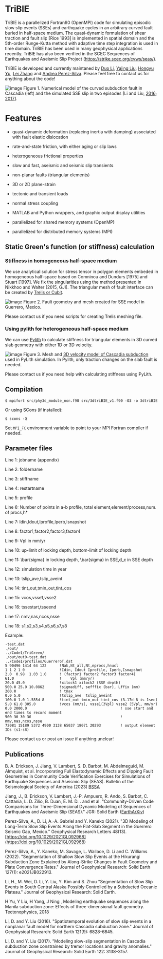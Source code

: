 # TriBIE
TriBIE is a parallelized Fortran90 (OpenMPI) code for simulating episodic slow slip events (SSEs) and earthquake cycles in an arbitrary curved fault buried in half-space medium. The quasi-dynamic formulation of shear traction and fault slip [Rice 1993] is implemented in spatial domain and the 5th-order Runge-Kutta method with adaptive time step integration is used in time domain. TriBIE has been used in many geophysical applications recently. TriBIE has also been verified in the SCEC Sequences of Earthquakes and Aseismic Slip Project (https://strike.scec.org/cvws/seas/). 

TriBIE is developed and currently maintaned by [Duo Li](https://daisy20170101.github.io/duo_li.github.io/), [Yajing Liu](https://www.mcgill.ca/eps/liu), [Hongyu Yu](https://scholar.google.com/citations?user=XzF1Ed0AAAAJ&hl=en), [Lei Zhang](https://www.eq-igl.ac.cn/fgzc/info/2019/20831.html) and [Andrea Perez-Silva](https://www.researchgate.net/scientific-contributions/Andrea-Perez-Silva-2190753609). Please feel free to contact us for anything about the code!

![image](https://github.com/daisy20170101/TriBIE/blob/master/post_precessing/SSE_CAS_web.png)
Figure 1. Numerical model of the curved subduction fault in Cascadia (left) and the simulated SSE slip in two episodes [Li and Liu, [2016](http://onlinelibrary.wiley.com/doi/10.1002/2016JB012857/full); [2017](http://dx.doi.org/10.1002/2016JB013778)].

# Features
- quasi-dynamic deformation (replacing inertia with damping) associated with fault elastic dislocation
  
- rate-and-state friction, with either aging or slip laws

- heterogeneous frictional properties

- slow and fast, aseismic and seismic slip transients

- non-planar faults (triangular elements)

- 3D or 2D plane-strain

- tectonic and transient loads

- normal stress coupling

- MATLAB and Python wrappers, and graphic output display utilities

- parallelized for shared memory systems (OpenMP)

- parallelized for distributed memory systems (MPI)

## Static Green's function (or stiffness) calculation
### Stiffness in homogeneous half-space medium
We use analytical solution for stress tensor in polygon elements embeded in homogeneous half-space based on Comninou and Dundurs [1975] and Stuart [1997].
We fix the singularities using the method presented in Nikkhoo and Walter [2015, GJI]. The triangular mesh of fault interface can be created by [Trelis or Cubit](https://coreform.com/products/coreform-cubit/). 

![image](https://github.com/daisy20170101/TriBIE/blob/master/post_precessing/GuerreroSlabMesh.png)
Figure 2. Fault geometry and mesh created for SSE model in Guerrero, Mexico.

Please contact us if you need scripts for creating Trelis meshing file. 
    
### Using pylith for heterogeneous half-space medium
We can use [Pylith](https://geodynamics.org/resources/pylith) to calculate stiffness for triangular elements in 3D curved slab geometry with either 1D or 3D velocity. 

![image](https://github.com/daisy20170101/TriBIE/blob/master/post_precessing/CAS_3d2.png)
Figure 3. Mesh and [3D velocity model of Cascadia subduction](https://pubs.er.usgs.gov/publication/ofr20171152)  used in PyLith simulation. In Pylith, only traction changes on the slab fault is needed.

Please contact us if you need help with calculating stiffness using PyLith. 

## Compilation

``
$ mpifort src/phy3d_module_non.f90 src/3dtriBIE_v1.f90 -O3 -o 3dtriBIE
``

Or using SCons (if installed):

``
$ scons -Q
``

Set `MPI_FC` environment variable to point to your MPI Fortran compiler if needed.

## Parameter files

Line 1: jobname (appendix)

Line 2: foldername

Line 3: stiffname

Line 4: restartname

Line 5: profile

Line 6: Number of points in a-b profile, total element,element/process,num. of procs,h*

Line 7: Idin,Idout,Iprofile,Iperb,Isnapshot

Line 8: factor1,factor2,factor3,factor4

Line 9: Vpl in mm/yr

Line 10: up-limit of locking depth, bottom-limit of locking depth

Line 11: \bar{sigma} in locking depth, \bar{sigma} in SSE,d_c in SSE depth

Line 12: simulation time in year

Line 13: tslip_ave,tslip_aveint

Line 14: tint_out,tmin_out,tint_cos

Line 15: vcos,vsse1,vsse2

Line 16: tssestart,tsseend

Line 17: nmv,nas,ncos,nsse

Line 18: s1,s2,s3,s4,s5,s6,s7,s8


Example:

    -test.dat
    ./out/
    ../Code1/TriGreen/
    ./out/out0-test.dat
    ../Code1/profiles/GuerreroT.dat
    5 90496 1414 64 122      !Nab,Nt_all,Nt,nprocs,hnucl
    1 1 2 1 0                !Idin, Idout Iprofile, Iperb,Isnapshot
    2.0  0.98  1.03 1.0      ! (factor1 factor2 factor3 factor4)
    61.0                     !    Vpl (mm/yr)
    20.0 45.0                !xilock1 xilock2 (SSE depth)
    500.0 25.0 10.0862       !sigmadiff, sefffix (bar), Lffix (mm)
    200.0                    ! tmax
    0.0 5.0                  !tslip_ave  tslip_aveint
    100.0 1.0 1.585d-8       !tint_out tmin_out tint_cos (3.17d-8 is 1sec)
    5.0 61.0 305.0           !vcos (mm/s), vsse1(3Vpl) vsse2 (5Vpl, mm/yr)
    0.0 2000.0                                           ! sse start and end times to record moment
    500 30 30 30                                         ! nmv,nas,ncos,nsse
    72081 15189 5372 4900 3138 65037 18071 20293         ! output element IDs (s1-s8)


Please contact us or post an issue if anything unclear!

## Publications


B. A. Erickson, J. Jiang, V. Lambert, S. D. Barbot, M. Abdelmeguid, M. Almquist, et al. Incorporating Full Elastodynamic Effects and Dipping Fault Geometries in Community Code Verification Exercises for Simulations of Earthquake Sequences and Aseismic Slip (SEAS). Bulletin of the Seismological Society of America (2023)  [BSSA](https://doi.org/10.1785/0120220066)

Jiang, J., B. Erickson, V. Lambert, J.-P. Ampuero, R. Ando, S. Barbot, C. Cattania, L. D. Zilio, B. Duan, E. M. D. . and et al. "Community-Driven Code Comparisons for Three-Dimensional Dynamic Modeling of Sequences of Earthquakes and Aseismic Slip (SEAS)." JGR: Solid Earth ([EarthArXiv](https://doi.org/10.1002/essoar.10508582.1))

Perez-Silva, A., D. Li, A.-A. Gabriel and Y. Kaneko (2021). "3D Modeling of Long-Term Slow Slip Events Along the Flat-Slab Segment in the Guerrero Seismic Gap, Mexico." Geophysical Research Letters 48(13). [https://doi.org/10.1029/2021GL092968](https://doi.org/10.1029/2021GL092968)

Perez-Silva, A., Y. Kaneko, M. Savage, L. Wallace, D. Li and C. Williams (2022). "Segmentation of Shallow Slow Slip Events at the Hikurangi Subduction Zone Explained by Along-Strike Changes in Fault Geometry and Plate Convergence Rates." Journal of Geophysical Research: Solid Earth 127(1): e2021JB022913.

Li, H., M. Wei, D. Li, Y. Liu, Y. Kim and S. Zhou "Segmentation of Slow Slip Events in South Central Alaska Possibly Controlled by a Subducted Oceanic Plateau." Journal of Geophysical Research: Solid Earth.

H Yu, Y Liu, H Yang, J Ning , Modeling earthquake sequences along the Manila subduction zone: Effects of three-dimensional fault geometry. Tectonophysics, 2018

Li, D. and Y. Liu (2016). "Spatiotemporal evolution of slow slip events in a nonplanar fault model for northern Cascadia subduction zone." Journal of Geophysical Research: Solid Earth 121(9): 6828-6845.

Li, D. and Y. Liu (2017). "Modeling slow-slip segmentation in Cascadia subduction zone constrained by tremor locations and gravity anomalies." Journal of Geophysical Research: Solid Earth 122: 3138–3157.


